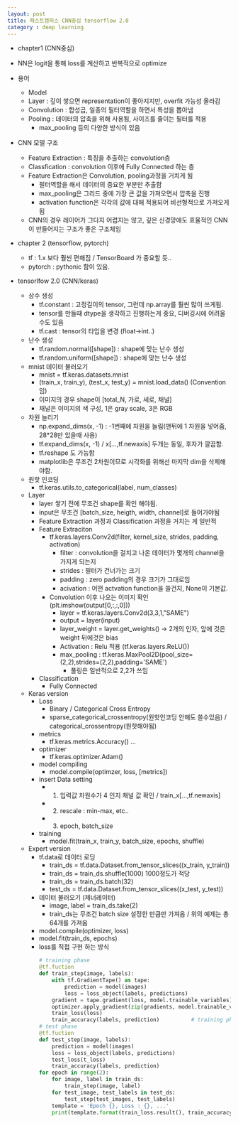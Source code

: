 ```yaml
---
layout: post
title: 패스트캠퍼스 CNN중심 tensorflow 2.0
category : deep learning
---
```

- chapter1 (CNN중심)

- NN은 logit을 통해 loss를 계산하고 반복적으로 optimize
- 용어
	- Model 
	- Layer : 깊이 쌓으면 representation이 좋아지지만, overfit 가능성 올라감
	- Convolution : 합성곱, 일종의 필터역할을 하면서 특성을 뽑아냄
	- Pooling : 데이터의 압축을 위해 사용됨, 사이즈를 줄이는 필터를 적용
		- max_pooling 등의 다양한 방식이 있음
- CNN 모델 구조
	- Feature Extraction : 특징을 추출하는 convolution층
	- Classfication : convolution 이후에 Fully Connected 하는 층
	- Feature Extraction은 Convolution, pooling과정을 거치게 됨
		- 필터역할을 해서 데이터의 중요한 부분만 추출함
		- max_pooling은 그리드 중에 가장 큰 값을 가져오면서 압축을 진행
		- activation function은 각각의 값에 대해 적용되어 비선형적으로 가져오게됨
	- CNN의 경우 레이어가 그다지 어렵지는 않고, 깊은 신경망에도 효율적인 CNN이 만들어지는 구조가 좋은 구조체임

- chapter 2 (tensorflow, pytorch)
	- tf : 1.x 보다 훨씬 편해짐 / TensorBoard 가 중요할 듯..
	- pytorch : pythonic 함이 있음.

- tensorlfow 2.0 (CNN/keras)
	- 상수 생성
		- tf.constant : 고정길이의 tensor, 그런데 np.array를 훨씬 많이 쓰게됨.
		- tensor를 만들때 dtype을 생각하고 진행하는게 중요, 디버깅시에 어려울수도 있음
		- tf.cast : tensor의 타입을 변경 (float->int..)
	- 난수 생성
		- tf.random.normal([shape]) : shape에 맞는 난수 생성
		- tf.random.uniform([shape]) : shape에 맞는 난수 생성
	- mnist 데이터 불러오기
		- mnist = tf.keras.datasets.mnist
		- (train_x, train_y), (test_x, test_y) = mnist.load_data() (Convention임)
		- 이미지의 경우 shape이 [total_N, 가로, 세로, 채널]
		- 채널은 이미지의 색 구성, 1은 gray scale, 3은 RGB
	- 차원 늘리기
		- np.expand_dims(x, -1) : -1번째에 차원을 늘림(맨뒤에 1 차원을 넣어줌, 28\*28만 있을때 사용)
		- tf.expand_dims(x, -1) / x[...,tf.newaxis] 두개는 동일, 후자가 깔끔함.
		- tf.reshape 도 가능함
		- matplotlib은 무조건 2차원이므로 시각화를 위해선 마지막 dim을 삭제해야함.
	- 원핫 인코딩
		- tf.keras.utils.to_categorical(label, num_classes)
	- Layer
		- layer 쌓기 전에 무조건 shape를 확인 해야됨.
		- input은 무조건 [batch_size, heigth, width, channel]로 들어가야됨
		- Feature Extraction 과정과 Classification 과정을 거치는 게 일반적
		- Feature Extraciton
			- tf.keras.layers.Conv2d(filter, kernel_size, strides, padding, activation)
				- filter : convolution을 걸치고 나온 데이터가 몇개의 channel을 가지게 되는지
				- strides : 필터가 건너가는 크기
				- padding : zero padding의 경우 크기가 그대로임
				- acivation : 어떤 actvation function을 쓸건지, None이 기본값.
			- Convolution 이후 나오는 이미지 확인 (plt.imshow(output[0,:,:,0]))
				- layer = tf.keras.layers.Conv2d(3,3,1,"SAME")
				- output = layer(input)
				- layer_weight = layer.get_weights() -> 2개의 인자, 앞에 것은 weight 뒤에것은 bias
				- Activation : Relu 적용 (tf.keras.layers.ReLU())
				- max_pooling : tf.keras.MaxPool2D(pool_size=(2,2),strides=(2,2),padding='SAME')
					- 풀링은 일반적으로 2,2가 쓰임
		- Classification
			- Fully Connected
	- Keras version
		- Loss
			- Binary / Categorical Cross Entropy
			- sparse_categorical_crossentropy(원핫인코딩 안해도 쓸수있음) / categorical_crossentropy(원핫해야됨)
		- metrics
			- tf.keras.metrics.Accuracy() ...
		- optimizer
			- tf.keras.optimizer.Adam()
		- model compiling
			- model.compile(optimzer, loss, [metrics])
		- insert Data setting
			- 1. 입력값 차원수가 4 인지 채널 값 확인 / train_x[...,tf.newaxis]
			- 2. rescale : min-max, etc..
			- 3. epoch, batch_size
		- training
			- model.fit(train_x, train_y, batch_size, epochs, shuffle)
	- Expert version
		- tf.data로 데이터 로딩
			- train_ds = tf.data.Dataset.from_tensor_slices((x_train, y_train))
			- train_ds = train_ds.shuffle(1000) 1000정도가 적당
			- train_ds = train_ds.batch(32)
			- test_ds = tf.data.Dataset.from_tensor_slices((x_test, y_test))
		- 데이터 불러오기 (제너레이터)
			- image, label = train_ds.take(2)
			- train_ds는 무조건 batch size 설정한 만큼만 가져옴 / 위의 예제는 총 64개를 가져옴
		- model.compile(optimizer, loss)
		- model.fit(train_ds, epochs)
		- loss를 직접 구현 하는 방식
			~~~python
			# training phase
			@tf.fuction
			def train_step(image, labels):
				with tf.GradientTape() as tape:
					prediction = model(images)
					loss = loss_object(labels, predictions)
				gradient = tape.gradient(loss, model.trainable_variables)
				optimizer.apply_gradient(zip(gradients, model.trainable_variables))
				train_loss(loss)
				train_accuracy(labels, prediction)			# training phase
			# test phase
			@tf.fuction
			def test_step(image, labels):
				prediction = model(images)
				loss = loss_object(labels, predictions)
				test_loss(t_loss)
				train_accuracy(labels, prediction)
			for epoch in range(2):
				for image, label in train_ds:
					train_step(image, label)
				for test_image, test_labels in test_ds:
					test_step(test_images, test_labels)
				template = 'Epoch {}, Loss : {}, ...'
				print(template.format(train_loss.result(), train_accuracy.result()))
			~~~












